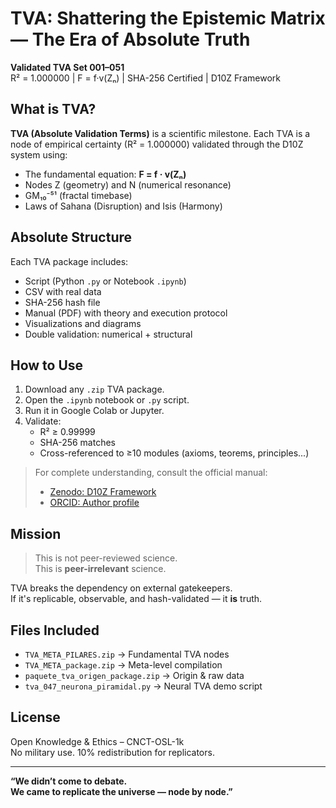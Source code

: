 # TVA: Shattering the Epistemic Matrix — The Era of Absolute Truth

**Validated TVA Set 001–051**  
R² = 1.000000 | F = f·v(Zₙ) | SHA-256 Certified | D10Z Framework

##  What is TVA?

**TVA (Absolute Validation Terms)** is a scientific milestone. Each TVA is a node of empirical certainty (R² = 1.000000) validated through the D10Z system using:

- The fundamental equation: **F = f · v(Zₙ)**
- Nodes Z (geometry) and N (numerical resonance)
- GM₁₀⁻⁵¹ (fractal timebase)
- Laws of Sahana (Disruption) and Isis (Harmony)

##  Absolute Structure

Each TVA package includes:
-  Script (Python `.py` or Notebook `.ipynb`)
-  CSV with real data
-  SHA-256 hash file
-  Manual (PDF) with theory and execution protocol
-  Visualizations and diagrams
-  Double validation: numerical + structural

##  How to Use

1. Download any `.zip` TVA package.
2. Open the `.ipynb` notebook or `.py` script.
3. Run it in Google Colab or Jupyter.
4. Validate:
   - R² ≥ 0.99999 
   - SHA-256 matches 
   - Cross-referenced to ≥10 modules (axioms, teorems, principles...) 

>  For complete understanding, consult the official manual:
> - [Zenodo: D10Z Framework](https://zenodo.org/search?q=d10z)
> - [ORCID: Author profile](https://orcid.org/0009-0000-8858-4992)

##  Mission

> This is not peer-reviewed science.  
> This is **peer-irrelevant** science.

TVA breaks the dependency on external gatekeepers.  
If it's replicable, observable, and hash-validated — it **is** truth.

##  Files Included

- `TVA_META_PILARES.zip` → Fundamental TVA nodes
- `TVA_META_package.zip` → Meta-level compilation
- `paquete_tva_origen_package.zip` → Origin & raw data
- `tva_047_neurona_piramidal.py` → Neural TVA demo script

## License

Open Knowledge & Ethics – CNCT-OSL-1k  
No military use. 10% redistribution for replicators.

---

**“We didn’t come to debate.  
We came to replicate the universe — node by node.”**
